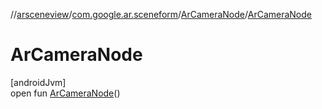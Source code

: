 //[arsceneview](../../../index.md)/[com.google.ar.sceneform](../index.md)/[ArCameraNode](index.md)/[ArCameraNode](-ar-camera-node.md)

# ArCameraNode

[androidJvm]\
open fun [ArCameraNode](-ar-camera-node.md)()
